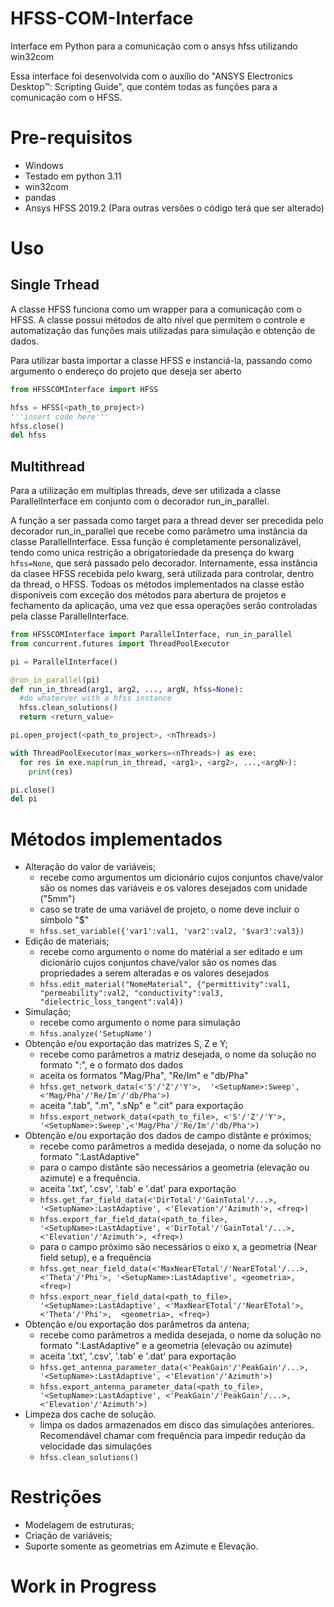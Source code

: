 # HFSS-COM-Interface
Interface em Python para a comunicação com o ansys hfss utilizando win32com

Essa interface foi desenvolvida com o auxílio do "ANSYS Electronics Desktop™: Scripting Guide", que contém todas as funções para a comunicação com o HFSS.


# Pre-requisitos
- Windows
- Testado em python 3.11
- win32com
- pandas
- Ansys HFSS 2019.2 (Para outras versões o código terá que ser alterado)


# Uso
## Single Trhead
A classe HFSS funciona como um wrapper para a comunicação com o HFSS. A classe possui métodos de alto nível que permitem o controle e automatização das funções mais utilizadas para simulação e obtenção de dados.

Para utilizar basta importar a classe HFSS e instanciá-la, passando como argumento o endereço do projeto que deseja ser aberto
```python
from HFSSCOMInterface import HFSS

hfss = HFSS(<path_to_project>)
'''insert code here'''
hfss.close()
del hfss
```

## Multithread
Para a utilização em multiplas threads, deve ser utilizada a classe ParallelInterface em conjunto com o decorador run_in_parallel. 

A função a ser passada como target para a thread dever ser precedida pelo decorador run_in_parallel que recebe como parâmetro uma instância da classe ParallelInterface. Essa função é completamente personalizável, tendo como unica restrição a obrigatoriedade da presença do kwarg ```hfss=None```, que será passado pelo decorador. Internamente, essa instância da clasee HFSS recebida pelo kwarg, será utilizada para controlar, dentro da thread, o HFSS. Todoas os métodos implementados na classe estão disponíveis com exceção dos métodos para abertura de projetos e fechamento da aplicação, uma vez que essa operações serão controladas pela classe ParallelInterface.

```python
from HFSSCOMInterface import ParallelInterface, run_in_parallel
from concurrent.futures import ThreadPoolExecutor

pi = ParallelInterface()

@run_in_parallel(pi)
def run_in_thread(arg1, arg2, ..., argN, hfss=None):
  #do whaterver with a hfss instance
  hfss.clean_solutions()
  return <return_value>

pi.open_project(<path_to_project>, <nThreads>)

with ThreadPoolExecutor(max_workers=<nThreads>) as exe:
  for res in exe.map(run_in_thread, <arg1>, <arg2>, ...,<argN>):
    print(res)

pi.close()
del pi
```


# Métodos implementados
- Alteração do valor de variáveis;
  - recebe como argumentos um dicionário cujos conjuntos chave/valor são os nomes das variáveis e os valores desejados com unidade ("5mm")
  - caso se trate de uma variável de projeto, o nome deve incluir o símbolo "$"
  - ``` hfss.set_variable({'var1':val1, 'var2':val2, '$var3':val3}) ```
- Edição de materiais;
  - recebe como argumento o nome do matérial a ser editado e um dicionário cujos conjuntos chave/valor são os nomes das propriedades a serem alteradas e os valores desejados
  - ```hfss.edit_material("NomeMaterial", {"permittivity":val1, "permeability":val2, "conductivity":val3, "dielectric_loss_tangent":val4})```
- Simulação;
  - recebe como argumento o nome para simulação
  - ```hfss.analyze('SetupName')```
- Obtenção e/ou exportação das matrizes S, Z e Y;
  - recebe como parâmetros a matriz desejada, o nome da solução no formato "<SetupName>:<Sweep>", e o formato dos dados
  - aceita os formatos "Mag/Pha", "Re/Im" e "db/Pha"
  - ```hfss.get_network_data(<'S'/'Z'/'Y'>,  '<SetupName>:Sweep',<'Mag/Pha'/'Re/Im'/'db/Pha'>)```
  - aceita ".tab", ".m", ".sNp" e ".cit" para exportação
  - ```hfss.export_network_data(<path_to_file>, <'S'/'Z'/'Y'>, '<SetupName>:Sweep',<'Mag/Pha'/'Re/Im'/'db/Pha'>)```
- Obtenção e/ou exportação dos dados de campo distânte e próximos;
  - recebe como parâmetros a medida desejada, o nome da solução no formato "<SetupName>:LastAdaptive"
  - para o campo distânte são necessários a geometria (elevação ou azimute) e a frequência.
  - aceita '.txt', '.csv', '.tab' e '.dat' para exportação
  - ```hfss.get_far_field_data(<'DirTotal'/'GainTotal'/...>, '<SetupName>:LastAdaptive', <'Elevation'/'Azimuth'>, <freq>) ```
  - ```hfss.export_far_field_data(<path_to_file>, '<SetupName>:LastAdaptive', <'DirTotal'/'GainTotal'/...>, <'Elevation'/'Azimuth'>, <freq>)```
  - para o campo próximo são necessários o eixo x, a geometria (Near field setup), e a frequência
  - ```hfss.get_near_field_data(<'MaxNearETotal'/'NearETotal'/...>, <'Theta'/'Phi'>, '<SetupName>:LastAdaptive', <geometria>, <freq>) ```
  - ```hfss.export_near_field_data(<path_to_file>, '<SetupName>:LastAdaptive', <'MaxNearETotal'/'NearETotal'>, <'Theta'/'Phi'>,  <geometria>, <freq>)```
- Obtenção e/ou exportação dos parâmetros da antena;
  - recebe como parâmetros a medida desejada, o nome da solução no formato "<SetupName>:LastAdaptive" e a geometria (elevação ou azimute)
  - aceita '.txt', '.csv', '.tab' e '.dat' para exportação
  - ```hfss.get_antenna_parameter_data(<'PeakGain'/'PeakGain'/...>, '<SetupName>:LastAdaptive', <'Elevation'/'Azimuth'>)```
  - ```hfss.export_antenna_parameter_data(<path_to_file>, '<SetupName>:LastAdaptive', <'PeakGain'/'PeakGain'/...>,  <'Elevation'/'Azimuth'>)```
- Limpeza dos cache de solução.
  - limpa os dados armazenados em disco das simulações anteriores. Recomendável chamar com frequência para impedir redução da velocidade das simulações
  - ```hfss.clean_solutions()```

# Restrições
- Modelagem de estruturas;
- Criação de variáveis;
- Suporte somente as geometrias em Azimute e Elevação.

# Work in Progress

